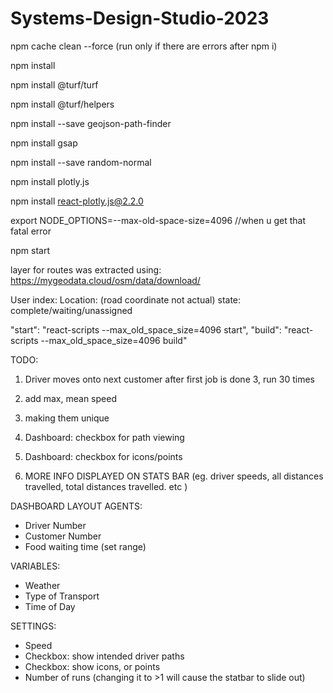 # Systems-Design-Studio-2023

npm cache clean --force  (run only if there are errors after npm i)

npm install

npm install @turf/turf

npm install @turf/helpers

npm install --save geojson-path-finder

npm install gsap

npm install --save random-normal 

npm install plotly.js  

npm install react-plotly.js@2.2.0     

export NODE_OPTIONS=--max-old-space-size=4096       //when u get that fatal error

npm start

layer for routes was extracted using:
https://mygeodata.cloud/osm/data/download/


User index:
Location: (road coordinate not actual)
state: complete/waiting/unassigned


"start": "react-scripts --max_old_space_size=4096 start",
"build": "react-scripts --max_old_space_size=4096 build"

TODO: 
1. Driver moves onto next customer after first job is done
3, run 30 times



2. add max, mean speed
3. making them unique
6. Dashboard: checkbox for path viewing
7. Dashboard: checkbox for icons/points
10. MORE INFO DISPLAYED ON STATS BAR (eg. driver speeds, all distances travelled, total distances travelled. etc )



DASHBOARD LAYOUT
AGENTS:
- Driver Number
- Customer Number
- Food waiting time (set range)

VARIABLES:
- Weather
- Type of Transport
- Time of Day

SETTINGS:
- Speed
- Checkbox: show intended driver paths
- Checkbox: show icons, or points
- Number of runs (changing it to >1 will cause the statbar to slide out)